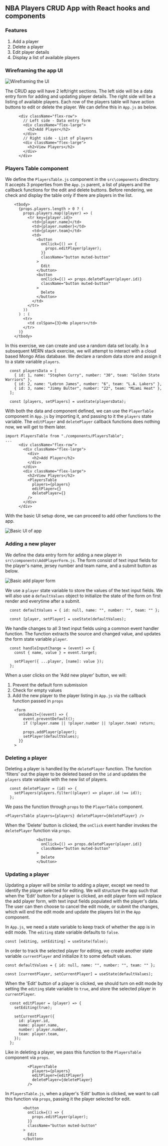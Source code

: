 ## NBA Players CRUD App with React hooks and components
### Features
1. Add a player
2. Delete a player
3. Edit player details
4. Display a list of available players

### Wireframing the app UI
![Wireframing the UI](/public/images/wireframe.jpg)

The CRUD app will have 2 left/right sections. The left side will be a data entry form for adding and updating player details.  The right side will be a listing of available players.  Each row of the players table will have action buttons to edit or delete the player.  We can define this in `App.js` as below.
```
      <div className="flex-row">
        // Left side - Data entry form
        <div className="flex-large">
          <h2>Add Player</h2>
        </div>
        // Right side - List of players
        <div className="flex-large">
          <h2>View Players</h2>
        </div>
      </div>
```

### Players Table component
We define the `PlayersTable.js` component in the `src\components` directory.  It accepts 3 properties from the `App.js` parent, a list of players and the callback functions for the edit and delete buttons.  Before rendering, we check and display the table only if there are players in the list.
```
    <tbody>
      {props.players.length > 0 ? (
        props.players.map((player) => (
          <tr key={player.id}>
            <td>{player.name}</td>
            <td>{player.number}</td>
            <td>{player.team}</td>
            <td>
              <button
                onClick={() => {
                  props.editPlayer(player);
                }}
                className="button muted-button"
              >
                Edit
              </button>
              <button
                onClick={() => props.deletePlayer(player.id)}
                className="button muted-button"
              >
                Delete
              </button>
            </td>
          </tr>
        ))
      ) : (
        <tr>
          <td colSpan={3}>No players</td>
        </tr>
      )}
    </tbody>
```

In this exercise, we can create and use a random data set locally.  In a subsequent MERN stack exercise, we will attempt to interact with a cloud based Mongo Atlas database.
We declare a random data store and assign it to a state variable `players`.

```
  const playersData = [
    { id: 1, name: "Stephen Curry", number: "30", team: "Golden State Warriors" },
    { id: 2, name: "Lebron James", number: "6", team: "L.A. Lakers" },
    { id: 3, name: "Jimmy Bulter", number: "22", team: "Miami Heat" },
  ];
  
  const [players, setPlayers] = useState(playersData);
```

With both the data and component defined, we can use the `PlayerTable` component in `App.js` by  importing it, and passing to it the `players` state variable.  The `editPlayer` and `deletePlayer` callback functions does nothing now, we will get to them later.

```
import PlayersTable from "./components/PlayersTable";
...
      <div className="flex-row">
        <div className="flex-large">
          <div>
            <h2>Add Player</h2>
          </div>
        </div>
        <div className="flex-large">
          <h2>View Players</h2>
          <PlayersTable
            players={players}
            editPlayer={}
            deletePlayer={}
          />
        </div>
      </div>
```

With the basic UI setup done, we can proceed to add other functions to the app.

![Basic UI of app](/public/images/players_table.jpg)

### Adding a new player

We define the data entry form for adding a new player in `src\components\AddPlayerForm.js`.  The form consist of text input fields for the player's name, jersey number and team name, and a submit button as below. 

![Basic add player form](/public/images/add_player.jpg)

We use a `player` state variable to store the values of the text input fields.  We will also use a `defaultValues` object to initialize the state of the form on first render and everytime after a submit. 

```
  const defaultValues = { id: null, name: "", number: "", team: "" };

  const [player, setPlayer] = useState(defaultValues);
```

We handle changes to all 3 text input fields using a common event handler function.  The function extracts the source and changed value, and updates the form state variable `player`.

```
  const handleInputChange = (event) => {
    const { name, value } = event.target;

    setPlayer({ ...player, [name]: value });
  };
```

When a user clicks on the 'Add new player' button, we will:
1. Prevent the default form submission
2. Check for empty values
3. Add the new player to the player listing in `App.js` via the callback function passed in `props` 

```
    <form
      onSubmit={(event) => {
        event.preventDefault();
        if (!player.name || !player.number || !player.team) return;

        props.addPlayer(player);
        setPlayer(defaultValues);
      }}
    >
```

### Deleting a player

Deleting a player is handled by the `deletePlayer` function.  The function 'filters' out the player to be deleted based on the `id` and updates the `players` state variable with the new list of players.

```
  const deletePlayer = (id) => {
    setPlayers(players.filter((player) => player.id !== id));
  };
```

We pass the function through `props` to the `PlayerTable` component.

```
<PlayersTable players={players} deletePlayer={deletePlayer} />
```

When the 'Delete' button is clicked, the `onClick` event handler invokes the `deletePlayer` function via `props`.

```
              <button
                onClick={() => props.deletePlayer(player.id)}
                className="button muted-button"
              >
                Delete
              </button>
```

### Updating a player

Updating a player will be similar to adding a player, except we need to identify the player selected for editing.  We will structure the app such that when the 'Edit' button for a player is clicked, an edit player form will replace the add player form, with text input fields populated with the player's data.  The user can then choose to cancel the edit mode, or submit the changes, which will end the edit mode and update the players list in the `App` component.

In `App.js`, we need a state variable to keep track of whether the app is in edit mode.  The `editing` state variable defaults to `false`.

```
const [editing, setEditing] = useState(false);
```

In order to track the selected player for editing, we create another state variable `currentPlayer` and initialize it to some default values.

```
const defaultValues = { id: null, name: "", number: "", team: "" };

const [currentPlayer, setCurrentPlayer] = useState(defaultValues);
```

When the 'Edit' button of a player is clicked, we should turn on edit mode by setting the `editing` state variable to `true`, and store the selected player in `currentPlayer`.

```
  const editPlayer = (player) => {
    setEditing(true);

    setCurrentPlayer({
      id: player.id,
      name: player.name,
      number: player.number,
      team: player.team,
    });
  };
```

Like in deleting a player, we pass this function to the `PlayersTable` component via `props`.

```
          <PlayersTable
            players={players}
            editPlayer={editPlayer}
            deletePlayer={deletePlayer}
          />
```

In `PlayersTable.js`, when a player's 'Edit' button is clicked, we want to call this function via `props`, passing it the player selected for edit.

```
        <button
          onClick={() => {
            props.editPlayer(player);
          }}
          className="button muted-button"
        >
          Edit
        </button>
```

